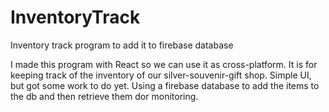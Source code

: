 # InventoryTrack
 Inventory track program to add it to firebase database

I made this program with React so we can use it as cross-platform.
It is for keeping track of the inventory of our silver-souvenir-gift shop.
Simple UI, but got some work to do yet.
Using a firebase database to add the items to the db and then retrieve them dor monitoring.